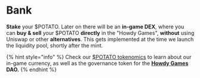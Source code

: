 # Bank

**Stake** your $POTATO. Later on there will be an **in-game DEX**, where you can **buy & sell** your $POTATO **directly** in the "Howdy Games", **without** using Uniswap or other **alternatives**. This gets implemented at the time we launch the liquidity pool, shortly after the mint.

{% hint style="info" %}
Check our [$POTATO tokenomics](broken-reference) to learn about our in-game currency, as well as the governance token for the [**Howdy Games**](broken-reference) **DAO.**
{% endhint %}
